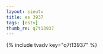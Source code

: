 ```yaml
--- 
layout: sieutv
title: es 3937
tags: [estv]
thumb_re: q7t13937
---
```

{% include tvadv key="q7t13937" %} 
